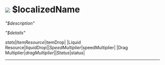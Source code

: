 # <img id="spr" src="/$repo/images/block-$name-ui.png"></img> $localizedName

*"$description"*

*"$details"*

$stats
|Item Resource|$itemDrop|
|Liquid Resource|$liquidDrop|
|Speed Multiplier|$speedMultiplier|
|Drag Multiplier|$dragMultiplier|
|Status|$status|

--- 
